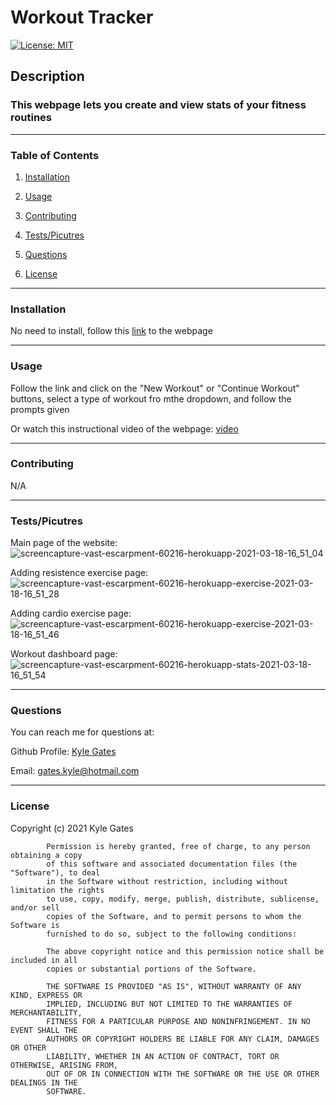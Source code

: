 # Workout Tracker


[![License: MIT](https://img.shields.io/badge/License-MIT-yellow.svg)](https://opensource.org/licenses/MIT)


## Description


### This webpage lets you create and view stats of your fitness routines

____________________________________________

### Table of Contents

1. [Installation](#installation)

2. [Usage](#usage)

3. [Contributing](#contributing)

4. [Tests/Picutres](#tests/picutres)

5. [Questions](#questions)

6. [License](#license)

____________________________________________

### Installation
 
No need to install, follow this <a href ="https://vast-escarpment-60216.herokuapp.com/?id=6053e5da3b46db0015733c2d">link</a> to the webpage <br>
 
____________________________________________

### Usage
 
Follow the link and click on the "New Workout" or "Continue Workout" buttons, select a type of workout fro mthe dropdown, and follow the prompts given <br>

Or watch this instructional video of the webpage: <a href="https://drive.google.com/file/d/1Qiz8BKYgAPH7GB1Ge3loFKpq6TomzNTG/view?usp=sharing">video</a>

____________________________________________
 
### Contributing
 
N/A <br>

____________________________________________
 
### Tests/Picutres
 
Main page of the website: ![screencapture-vast-escarpment-60216-herokuapp-2021-03-18-16_51_04](https://user-images.githubusercontent.com/70537665/111712197-5f9b5d00-880a-11eb-8271-ad4266ad0ded.png) <br>

Adding resistence exercise page: ![screencapture-vast-escarpment-60216-herokuapp-exercise-2021-03-18-16_51_28](https://user-images.githubusercontent.com/70537665/111712274-85286680-880a-11eb-8a93-0c8bb9e28b20.png) <br>

Adding cardio exercise page: 
![screencapture-vast-escarpment-60216-herokuapp-exercise-2021-03-18-16_51_46](https://user-images.githubusercontent.com/70537665/111712321-9ec9ae00-880a-11eb-9cb3-2e38232a0c31.png) <br>

Workout dashboard page: 
![screencapture-vast-escarpment-60216-herokuapp-stats-2021-03-18-16_51_54](https://user-images.githubusercontent.com/70537665/111712345-adb06080-880a-11eb-87be-0dd3e99ef51e.png)

____________________________________________
 
### Questions

You can reach me for questions at:
 
Github Profile: <a href="https://github.com/gateskyle">Kyle Gates</a>

Email: gates.kyle@hotmail.com
____________________________________________
 
### License
 
Copyright (c) 2021 Kyle Gates
        
            Permission is hereby granted, free of charge, to any person obtaining a copy
            of this software and associated documentation files (the "Software"), to deal
            in the Software without restriction, including without limitation the rights
            to use, copy, modify, merge, publish, distribute, sublicense, and/or sell
            copies of the Software, and to permit persons to whom the Software is
            furnished to do so, subject to the following conditions:
        
            The above copyright notice and this permission notice shall be included in all
            copies or substantial portions of the Software.
        
            THE SOFTWARE IS PROVIDED "AS IS", WITHOUT WARRANTY OF ANY KIND, EXPRESS OR
            IMPLIED, INCLUDING BUT NOT LIMITED TO THE WARRANTIES OF MERCHANTABILITY,
            FITNESS FOR A PARTICULAR PURPOSE AND NONINFRINGEMENT. IN NO EVENT SHALL THE
            AUTHORS OR COPYRIGHT HOLDERS BE LIABLE FOR ANY CLAIM, DAMAGES OR OTHER
            LIABILITY, WHETHER IN AN ACTION OF CONTRACT, TORT OR OTHERWISE, ARISING FROM,
            OUT OF OR IN CONNECTION WITH THE SOFTWARE OR THE USE OR OTHER DEALINGS IN THE
            SOFTWARE.